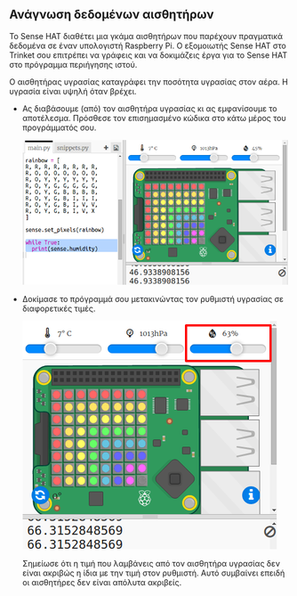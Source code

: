 ## Ανάγνωση δεδομένων αισθητήρων

Το Sense HAT διαθέτει μια γκάμα αισθητήρων που παρέχουν πραγματικά δεδομένα σε έναν υπολογιστή Raspberry Pi. Ο εξομοιωτής Sense HAT στο Trinket σου επιτρέπει να γράφεις και να δοκιμάζεις έργα για το Sense HAT στο πρόγραμμα περιήγησης ιστού.

Ο αισθητήρας υγρασίας καταγράφει την ποσότητα υγρασίας στον αέρα. Η υγρασία είναι υψηλή όταν βρέχει.

+ Ας διαβάσουμε (από) τον αισθητήρα υγρασίας κι ας εμφανίσουμε το αποτέλεσμα. Πρόσθεσε τον επισημασμένο κώδικα στο κάτω μέρος του προγράμματός σου.
    
    ![στιγμιότυπο οθόνης](images/rainbow-humid.png)

+ Δοκίμασε το πρόγραμμά σου μετακινώντας τον ρυθμιστή υγρασίας σε διαφορετικές τιμές.
    
    ![στιγμιότυπο οθόνης](images/rainbow-slider.png)
    
    Σημείωσε ότι η τιμή που λαμβάνεις από τον αισθητήρα υγρασίας δεν είναι ακριβώς η ίδια με την τιμή στον ρυθμιστή. Αυτό συμβαίνει επειδή οι αισθητήρες δεν είναι απόλυτα ακριβείς.